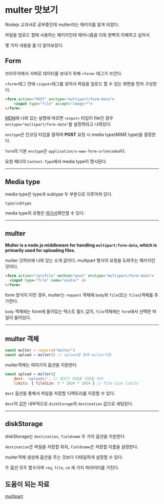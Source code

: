 # multer 맛보기

Nodejs 교과서로 공부중인데 multer라는 패키지를 알게 되었다.

파일을 업로드 할때 사용하는 패키지인데 매커니즘을 더욱 완벽히 이해하고 싶어서

몇 가지 내용을 좀 더 알아보았다.

## Form

브라우저에서 서버로 데이터를 보내기 위해 `<form>` 태그가 쓰인다.

`<form>`태그 안에 `<input>`태그를 넣어서 파일을 업로드 할 수 있는 화면을 먼저 구성한다.

```html
<form action="POST" enctype="multipart/form-data">
    <input type="file" accept="image/*">
</form>
```

[MDN](https://developer.mozilla.org/en-US/docs/Web/HTML/Element/form#attributes_for_form_submission)에 나와 있는 설명에 따르면 `<input>` 타입이 file인 경우 `enctype="multipart/form-data"`을 설정하라고 나와있다.

`enctype`은 인코딩 타입을 말하며 **POST** 요청 시 media type(MIME type)을 결정한다.

`form`의 기본 `enctype`은 `application/x-www-form-urlencoded`다.

요청 헤더의 `Content-Type`에서 media type이 명시된다.

***

## Media type

media type은 type과 subtype 두 부분으로 이루어져 있다.

    type/subtype

media type의 유형은 [여기서](https://en.wikipedia.org/wiki/Media_type)확인할 수 있다.

***

## multer

**Multer is a node.js middleware for handling `multipart/form-data`, which is primarily used for uploading files.**

multer 깃허브에 나와 있는 소개 글이다. multipart 형식의 요청을 도와주는 패키지인 것이다.

```html
<form action="/profile" method="post" enctype="multipart/form-data">
  <input type="file" name="avatar" />
</form>
```

form 양식이 이런 경우, multer는 `request` 객체에 `body`와 `file`(또는 `files`)객체를 추가한다.

`body` 객체에는 form에 들어있는 텍스트 필드 값이, `file`객체에는 `form`에서 선택한 파일이 들어있다.

***

## multer 객체

```javascript
const multer = require("multer")
const upload = multer() // upload를 통해 multer이용
```

multer객체는 여러가지 옵션을 지원한다

```javascript
const upload = multer({
    dest: 'uploads/', // 업로드 파일을 저장할 위치
    limits: { fileSize: 5 * 1024 * 1024 } // file size limits
```

`dest` 옵션을 통해서 파일을 저장할 디렉토리를 지정할 수 있다.

`dest`의 값은 내부적으로 `diskStorage`의 `destination` 값으로 세팅된다.

***

## diskStorage

diskStorage는 `destination`, `fieldname` 두 가지 옵션을 지원한다

`destination`은 파일을 저장할 위치, `fieldname`은 저장할 이름을 설정한다.

multer객체 생성에 옵션을 주는 것보다 디테일하게 설정할 수 있다.

두 옵션 모두 함수이며 `req`, `file`, `cb` 세 가지 파라미터를 가진다.

## 도움이 되는 자료

[multipart](https://www.w3.org/TR/html401/interact/forms.html#h-17.13.4)